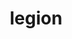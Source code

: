---
title: "legion"
layout: cache
categories: [package, develop]
meta: {"versions": ["21.03.0", "23.03.0", "23.06.0"], "compilers": ["gcc@=11.1.0", "oneapi@=2023.0.0", "oneapi@=2023.1.0", "oneapi@=2023.2.0"], "oss": ["ubuntu20.04"], "platforms": ["linux"], "targets": ["ppc64le", "x86_64", "x86_64_v3"], "stacks": ["e4s", "e4s-oneapi", "e4s-power", "root"], "num_specs": 20, "num_specs_by_stack": {"e4s-power": 7, "root": 20, "e4s-oneapi": 7, "e4s": 6}}
spec_details: [{"hash": "t3yvhzw5rzg7hhzdnwszly4mspgjxyhq", "compiler": "gcc@=11.1.0", "versions": ["23.06.0"], "os": "ubuntu20.04", "platform": "linux", "target": "ppc64le", "variants": ["~bindings", "~bounds_checks", "build_system=cmake", "build_type=Release", "~cuda", "cuda_arch=70", "~cuda_hijack", "~cuda_unsupported_compiler", "cxxstd=11", "~fortran", "generator=make", "~hdf5", "~hwloc", "~ipo", "~kokkos", "+libdl", "max_dims=3", "max_fields=512", "max_num_nodes=1024", "network=none", "~openmp", "output_level=warning", "~papi", "~privilege_checks", "~python", "~redop_complex", "~rocm", "~shared", "~spy", "+zlib"], "stacks": ["e4s-power", "root"], "size": "-", "tarball": "https://binaries.spack.io/develop/build_cache/linux-ubuntu20.04-ppc64le/gcc-11.1.0/legion-23.06.0/linux-ubuntu20.04-ppc64le-gcc-11.1.0-legion-23.06.0-t3yvhzw5rzg7hhzdnwszly4mspgjxyhq.spack"}, {"hash": "lxvmjfilhdoyyaoy43okwymq6p5goiyc", "compiler": "gcc@=11.1.0", "versions": ["23.03.0"], "os": "ubuntu20.04", "platform": "linux", "target": "ppc64le", "variants": ["~bindings", "~bounds_checks", "build_system=cmake", "build_type=Release", "conduit=none", "~cuda", "cuda_arch=70", "~cuda_hijack", "~cuda_unsupported_compiler", "cxxstd=11", "~enable_tls", "~fortran", "~gasnet_debug", "gasnet_root=none", "generator=make", "~hdf5", "~hwloc", "~ipo", "~kokkos", "+libdl", "max_dims=3", "max_fields=512", "network=none", "~openmp", "output_level=warning", "~papi", "~privilege_checks", "~python", "~redop_complex", "~rocm", "~shared", "~spy", "+zlib"], "stacks": ["e4s-power", "root"], "size": "-", "tarball": "https://binaries.spack.io/develop/build_cache/linux-ubuntu20.04-ppc64le/gcc-11.1.0/legion-23.03.0/linux-ubuntu20.04-ppc64le-gcc-11.1.0-legion-23.03.0-lxvmjfilhdoyyaoy43okwymq6p5goiyc.spack"}, {"hash": "opyujvogr62ono3fk2l7vralmkc7p2xw", "compiler": "gcc@=11.1.0", "versions": ["21.03.0"], "os": "ubuntu20.04", "platform": "linux", "target": "ppc64le", "variants": ["~bindings", "~bounds_checks", "build_system=cmake", "build_type=RelWithDebInfo", "conduit=none", "~cuda", "cuda_arch=70", "~cuda_hijack", "~cuda_unsupported_compiler", "cxxstd=11", "~enable_tls", "~fortran", "~gasnet_debug", "gasnet_root=none", "generator=make", "~hdf5", "~hwloc", "~ipo", "~kokkos", "+libdl", "max_dims=3", "max_fields=512", "network=none", "~openmp", "output_level=warning", "~papi", "~privilege_checks", "~python", "~redop_complex", "~rocm", "~shared", "~spy", "+zlib"], "stacks": ["e4s-power", "root"], "size": "-", "tarball": "https://binaries.spack.io/develop/build_cache/linux-ubuntu20.04-ppc64le/gcc-11.1.0/legion-21.03.0/linux-ubuntu20.04-ppc64le-gcc-11.1.0-legion-21.03.0-opyujvogr62ono3fk2l7vralmkc7p2xw.spack"}, {"hash": "immzn5fwwjrovntpqabnbfk7oazc7lt5", "compiler": "gcc@=11.1.0", "versions": ["23.03.0"], "os": "ubuntu20.04", "platform": "linux", "target": "ppc64le", "variants": ["~bindings", "~bounds_checks", "build_system=cmake", "build_type=Release", "conduit=none", "~cuda", "cuda_arch=70", "~cuda_hijack", "~cuda_unsupported_compiler", "cxxstd=11", "~enable_tls", "~fortran", "~gasnet_debug", "gasnet_root=none", "generator=make", "~hdf5", "~hwloc", "~ipo", "~kokkos", "+libdl", "max_dims=3", "max_fields=512", "network=none", "~openmp", "output_level=warning", "~papi", "~privilege_checks", "~python", "~redop_complex", "~rocm", "~shared", "~spy", "+zlib"], "stacks": ["e4s-power", "root"], "size": "-", "tarball": "https://binaries.spack.io/develop/build_cache/linux-ubuntu20.04-ppc64le/gcc-11.1.0/legion-23.03.0/linux-ubuntu20.04-ppc64le-gcc-11.1.0-legion-23.03.0-immzn5fwwjrovntpqabnbfk7oazc7lt5.spack"}, {"hash": "qiqw7ymmwmoa3uxgkuezmubf5qw7y3vd", "compiler": "gcc@=11.1.0", "versions": ["23.03.0"], "os": "ubuntu20.04", "platform": "linux", "target": "ppc64le", "variants": ["~bindings", "~bounds_checks", "build_system=cmake", "build_type=Release", "conduit=none", "~cuda", "cuda_arch=70", "~cuda_hijack", "~cuda_unsupported_compiler", "cxxstd=11", "~enable_tls", "~fortran", "~gasnet_debug", "gasnet_root=none", "generator=make", "~hdf5", "~hwloc", "~ipo", "~kokkos", "+libdl", "max_dims=3", "max_fields=512", "network=none", "~openmp", "output_level=warning", "~papi", "~privilege_checks", "~python", "~redop_complex", "~rocm", "~shared", "~spy", "+zlib"], "stacks": ["e4s-power", "root"], "size": "-", "tarball": "https://binaries.spack.io/develop/build_cache/linux-ubuntu20.04-ppc64le/gcc-11.1.0/legion-23.03.0/linux-ubuntu20.04-ppc64le-gcc-11.1.0-legion-23.03.0-qiqw7ymmwmoa3uxgkuezmubf5qw7y3vd.spack"}, {"hash": "s5uym6nzprj4cgbm2kampkip6a55wy3o", "compiler": "gcc@=11.1.0", "versions": ["23.03.0"], "os": "ubuntu20.04", "platform": "linux", "target": "ppc64le", "variants": ["~bindings", "~bounds_checks", "build_system=cmake", "build_type=RelWithDebInfo", "conduit=none", "~cuda", "cuda_arch=70", "~cuda_hijack", "~cuda_unsupported_compiler", "cxxstd=11", "~enable_tls", "~fortran", "~gasnet_debug", "gasnet_root=none", "generator=make", "~hdf5", "~hwloc", "~ipo", "~kokkos", "+libdl", "max_dims=3", "max_fields=512", "network=none", "~openmp", "output_level=warning", "~papi", "~privilege_checks", "~python", "~redop_complex", "~rocm", "~shared", "~spy", "+zlib"], "stacks": ["e4s-power", "root"], "size": "-", "tarball": "https://binaries.spack.io/develop/build_cache/linux-ubuntu20.04-ppc64le/gcc-11.1.0/legion-23.03.0/linux-ubuntu20.04-ppc64le-gcc-11.1.0-legion-23.03.0-s5uym6nzprj4cgbm2kampkip6a55wy3o.spack"}, {"hash": "u23loe73zd74lrgkyvnqxzj2ugb2kefs", "compiler": "gcc@=11.1.0", "versions": ["23.06.0"], "os": "ubuntu20.04", "platform": "linux", "target": "ppc64le", "variants": ["~bindings", "~bounds_checks", "build_system=cmake", "build_type=Release", "~cuda", "cuda_arch=70", "~cuda_hijack", "~cuda_unsupported_compiler", "cxxstd=11", "~fortran", "generator=make", "~hdf5", "~hwloc", "~ipo", "~kokkos", "+libdl", "max_dims=3", "max_fields=512", "max_num_nodes=1024", "network=none", "~openmp", "output_level=warning", "~papi", "~privilege_checks", "~python", "~redop_complex", "~rocm", "~shared", "~spy", "+zlib"], "stacks": ["e4s-power", "root"], "size": "-", "tarball": "https://binaries.spack.io/develop/build_cache/linux-ubuntu20.04-ppc64le/gcc-11.1.0/legion-23.06.0/linux-ubuntu20.04-ppc64le-gcc-11.1.0-legion-23.06.0-u23loe73zd74lrgkyvnqxzj2ugb2kefs.spack"}, {"hash": "mn5nkh2i44i2g5dfzp7w5pbp2cbkza76", "compiler": "oneapi@=2023.0.0", "versions": ["21.03.0"], "os": "ubuntu20.04", "platform": "linux", "target": "x86_64", "variants": ["~bindings", "~bounds_checks", "build_system=cmake", "build_type=RelWithDebInfo", "conduit=none", "~cuda", "cuda_arch=70", "~cuda_hijack", "~cuda_unsupported_compiler", "cxxstd=11", "~enable_tls", "~fortran", "~gasnet_debug", "gasnet_root=none", "generator=make", "~hdf5", "~hwloc", "~ipo", "~kokkos", "+libdl", "max_dims=3", "max_fields=512", "network=none", "~openmp", "output_level=warning", "~papi", "~privilege_checks", "~python", "~redop_complex", "~rocm", "~shared", "~spy", "+zlib"], "stacks": ["root", "e4s-oneapi"], "size": "-", "tarball": "https://binaries.spack.io/develop/build_cache/linux-ubuntu20.04-x86_64/oneapi-2023.0.0/legion-21.03.0/linux-ubuntu20.04-x86_64-oneapi-2023.0.0-legion-21.03.0-mn5nkh2i44i2g5dfzp7w5pbp2cbkza76.spack"}, {"hash": "uvksndxqlqthbd7dehja7vqjfnarnbp6", "compiler": "oneapi@=2023.0.0", "versions": ["23.03.0"], "os": "ubuntu20.04", "platform": "linux", "target": "x86_64", "variants": ["~bindings", "~bounds_checks", "build_system=cmake", "build_type=RelWithDebInfo", "conduit=none", "~cuda", "cuda_arch=70", "~cuda_hijack", "~cuda_unsupported_compiler", "cxxstd=11", "~enable_tls", "~fortran", "~gasnet_debug", "gasnet_root=none", "generator=make", "~hdf5", "~hwloc", "~ipo", "~kokkos", "+libdl", "max_dims=3", "max_fields=512", "network=none", "~openmp", "output_level=warning", "~papi", "~privilege_checks", "~python", "~redop_complex", "~rocm", "~shared", "~spy", "+zlib"], "stacks": ["root", "e4s-oneapi"], "size": "-", "tarball": "https://binaries.spack.io/develop/build_cache/linux-ubuntu20.04-x86_64/oneapi-2023.0.0/legion-23.03.0/linux-ubuntu20.04-x86_64-oneapi-2023.0.0-legion-23.03.0-uvksndxqlqthbd7dehja7vqjfnarnbp6.spack"}, {"hash": "gt3ipjz5cnjtv56i57vudzvmko5wvcel", "compiler": "oneapi@=2023.1.0", "versions": ["23.03.0"], "os": "ubuntu20.04", "platform": "linux", "target": "x86_64", "variants": ["~bindings", "~bounds_checks", "build_system=cmake", "build_type=Release", "conduit=none", "~cuda", "cuda_arch=70", "~cuda_hijack", "~cuda_unsupported_compiler", "cxxstd=11", "~enable_tls", "~fortran", "~gasnet_debug", "gasnet_root=none", "generator=make", "~hdf5", "~hwloc", "~ipo", "~kokkos", "+libdl", "max_dims=3", "max_fields=512", "network=none", "~openmp", "output_level=warning", "~papi", "~privilege_checks", "~python", "~redop_complex", "~rocm", "~shared", "~spy", "+zlib"], "stacks": ["root", "e4s-oneapi"], "size": "-", "tarball": "https://binaries.spack.io/develop/build_cache/linux-ubuntu20.04-x86_64/oneapi-2023.1.0/legion-23.03.0/linux-ubuntu20.04-x86_64-oneapi-2023.1.0-legion-23.03.0-gt3ipjz5cnjtv56i57vudzvmko5wvcel.spack"}, {"hash": "gwgdgq7yncqksuaw4jsd6t7ajxkab5qf", "compiler": "oneapi@=2023.1.0", "versions": ["23.06.0"], "os": "ubuntu20.04", "platform": "linux", "target": "x86_64", "variants": ["~bindings", "~bounds_checks", "build_system=cmake", "build_type=Release", "~cuda", "cuda_arch=70", "~cuda_hijack", "~cuda_unsupported_compiler", "cxxstd=11", "~fortran", "generator=make", "~hdf5", "~hwloc", "~ipo", "~kokkos", "+libdl", "max_dims=3", "max_fields=512", "max_num_nodes=1024", "network=none", "~openmp", "output_level=warning", "~papi", "~privilege_checks", "~python", "~redop_complex", "~rocm", "~shared", "~spy", "+zlib"], "stacks": ["root", "e4s-oneapi"], "size": "-", "tarball": "https://binaries.spack.io/develop/build_cache/linux-ubuntu20.04-x86_64/oneapi-2023.1.0/legion-23.06.0/linux-ubuntu20.04-x86_64-oneapi-2023.1.0-legion-23.06.0-gwgdgq7yncqksuaw4jsd6t7ajxkab5qf.spack"}, {"hash": "eejootxntbrutyxdqi5exfkxcwdkopsc", "compiler": "oneapi@=2023.1.0", "versions": ["23.03.0"], "os": "ubuntu20.04", "platform": "linux", "target": "x86_64", "variants": ["~bindings", "~bounds_checks", "build_system=cmake", "build_type=Release", "conduit=none", "~cuda", "cuda_arch=70", "~cuda_hijack", "~cuda_unsupported_compiler", "cxxstd=11", "~enable_tls", "~fortran", "~gasnet_debug", "gasnet_root=none", "generator=make", "~hdf5", "~hwloc", "~ipo", "~kokkos", "+libdl", "max_dims=3", "max_fields=512", "network=none", "~openmp", "output_level=warning", "~papi", "~privilege_checks", "~python", "~redop_complex", "~rocm", "~shared", "~spy", "+zlib"], "stacks": ["root", "e4s-oneapi"], "size": "-", "tarball": "https://binaries.spack.io/develop/build_cache/linux-ubuntu20.04-x86_64/oneapi-2023.1.0/legion-23.03.0/linux-ubuntu20.04-x86_64-oneapi-2023.1.0-legion-23.03.0-eejootxntbrutyxdqi5exfkxcwdkopsc.spack"}, {"hash": "xbps2vo257hq2xfl6qxxx3zvryp53vse", "compiler": "oneapi@=2023.2.0", "versions": ["23.06.0"], "os": "ubuntu20.04", "platform": "linux", "target": "x86_64", "variants": ["~bindings", "~bounds_checks", "build_system=cmake", "build_type=Release", "~cuda", "cuda_arch=70", "~cuda_hijack", "~cuda_unsupported_compiler", "cxxstd=11", "~fortran", "generator=make", "~hdf5", "~hwloc", "~ipo", "~kokkos", "+libdl", "max_dims=3", "max_fields=512", "max_num_nodes=1024", "network=none", "~openmp", "output_level=warning", "~papi", "~privilege_checks", "~python", "~redop_complex", "~rocm", "~shared", "~spy", "+zlib"], "stacks": ["root", "e4s-oneapi"], "size": "-", "tarball": "https://binaries.spack.io/develop/build_cache/linux-ubuntu20.04-x86_64/oneapi-2023.2.0/legion-23.06.0/linux-ubuntu20.04-x86_64-oneapi-2023.2.0-legion-23.06.0-xbps2vo257hq2xfl6qxxx3zvryp53vse.spack"}, {"hash": "qt24howbxn22mm6o6d7jvopfc7o2hwwr", "compiler": "oneapi@=2023.2.0", "versions": ["23.06.0"], "os": "ubuntu20.04", "platform": "linux", "target": "x86_64", "variants": ["~bindings", "~bounds_checks", "build_system=cmake", "build_type=Release", "~cuda", "cuda_arch=70", "~cuda_hijack", "~cuda_unsupported_compiler", "cxxstd=11", "~fortran", "generator=make", "~hdf5", "~hwloc", "~ipo", "~kokkos", "+libdl", "max_dims=3", "max_fields=512", "max_num_nodes=1024", "network=none", "~openmp", "output_level=warning", "~papi", "~privilege_checks", "~python", "~redop_complex", "~rocm", "~shared", "~spy", "+zlib"], "stacks": ["root", "e4s-oneapi"], "size": "-", "tarball": "https://binaries.spack.io/develop/build_cache/linux-ubuntu20.04-x86_64/oneapi-2023.2.0/legion-23.06.0/linux-ubuntu20.04-x86_64-oneapi-2023.2.0-legion-23.06.0-qt24howbxn22mm6o6d7jvopfc7o2hwwr.spack"}, {"hash": "cmcx6ccloyc7pryw4rnlsyz6u3u7ugyt", "compiler": "gcc@=11.1.0", "versions": ["23.06.0"], "os": "ubuntu20.04", "platform": "linux", "target": "x86_64_v3", "variants": ["~bindings", "~bounds_checks", "build_system=cmake", "build_type=Release", "~cuda", "cuda_arch=80", "~cuda_hijack", "~cuda_unsupported_compiler", "cxxstd=11", "~fortran", "generator=make", "~hdf5", "~hwloc", "~ipo", "~kokkos", "+libdl", "max_dims=3", "max_fields=512", "max_num_nodes=1024", "network=none", "~openmp", "output_level=warning", "~papi", "~privilege_checks", "~python", "~redop_complex", "~rocm", "~shared", "~spy", "+zlib"], "stacks": ["root", "e4s"], "size": "-", "tarball": "https://binaries.spack.io/develop/build_cache/linux-ubuntu20.04-x86_64_v3/gcc-11.1.0/legion-23.06.0/linux-ubuntu20.04-x86_64_v3-gcc-11.1.0-legion-23.06.0-cmcx6ccloyc7pryw4rnlsyz6u3u7ugyt.spack"}, {"hash": "befo3sn3flvmuilds7h7vl7zl7enhgvw", "compiler": "gcc@=11.1.0", "versions": ["23.03.0"], "os": "ubuntu20.04", "platform": "linux", "target": "x86_64_v3", "variants": ["~bindings", "~bounds_checks", "build_system=cmake", "build_type=Release", "conduit=none", "~cuda", "cuda_arch=80", "~cuda_hijack", "~cuda_unsupported_compiler", "cxxstd=11", "~enable_tls", "~fortran", "~gasnet_debug", "gasnet_root=none", "generator=make", "~hdf5", "~hwloc", "~ipo", "~kokkos", "+libdl", "max_dims=3", "max_fields=512", "network=none", "~openmp", "output_level=warning", "~papi", "~privilege_checks", "~python", "~redop_complex", "~rocm", "~shared", "~spy", "+zlib"], "stacks": ["root", "e4s"], "size": "-", "tarball": "https://binaries.spack.io/develop/build_cache/linux-ubuntu20.04-x86_64_v3/gcc-11.1.0/legion-23.03.0/linux-ubuntu20.04-x86_64_v3-gcc-11.1.0-legion-23.03.0-befo3sn3flvmuilds7h7vl7zl7enhgvw.spack"}, {"hash": "6sqy7lbs7mgs74oxfx25w6wj36vdevhx", "compiler": "gcc@=11.1.0", "versions": ["21.03.0"], "os": "ubuntu20.04", "platform": "linux", "target": "x86_64_v3", "variants": ["~bindings", "~bounds_checks", "build_system=cmake", "build_type=RelWithDebInfo", "conduit=none", "~cuda", "cuda_arch=80", "~cuda_hijack", "~cuda_unsupported_compiler", "cxxstd=11", "~enable_tls", "~fortran", "~gasnet_debug", "gasnet_root=none", "generator=make", "~hdf5", "~hwloc", "~ipo", "~kokkos", "+libdl", "max_dims=3", "max_fields=512", "network=none", "~openmp", "output_level=warning", "~papi", "~privilege_checks", "~python", "~redop_complex", "~rocm", "~shared", "~spy", "+zlib"], "stacks": ["root", "e4s"], "size": "-", "tarball": "https://binaries.spack.io/develop/build_cache/linux-ubuntu20.04-x86_64_v3/gcc-11.1.0/legion-21.03.0/linux-ubuntu20.04-x86_64_v3-gcc-11.1.0-legion-21.03.0-6sqy7lbs7mgs74oxfx25w6wj36vdevhx.spack"}, {"hash": "lxwjcm22og365qzyi3nssxibkequi4iu", "compiler": "gcc@=11.1.0", "versions": ["23.03.0"], "os": "ubuntu20.04", "platform": "linux", "target": "x86_64_v3", "variants": ["~bindings", "~bounds_checks", "build_system=cmake", "build_type=Release", "conduit=none", "~cuda", "cuda_arch=80", "~cuda_hijack", "~cuda_unsupported_compiler", "cxxstd=11", "~enable_tls", "~fortran", "~gasnet_debug", "gasnet_root=none", "generator=make", "~hdf5", "~hwloc", "~ipo", "~kokkos", "+libdl", "max_dims=3", "max_fields=512", "network=none", "~openmp", "output_level=warning", "~papi", "~privilege_checks", "~python", "~redop_complex", "~rocm", "~shared", "~spy", "+zlib"], "stacks": ["root", "e4s"], "size": "-", "tarball": "https://binaries.spack.io/develop/build_cache/linux-ubuntu20.04-x86_64_v3/gcc-11.1.0/legion-23.03.0/linux-ubuntu20.04-x86_64_v3-gcc-11.1.0-legion-23.03.0-lxwjcm22og365qzyi3nssxibkequi4iu.spack"}, {"hash": "hi2bjzzpxqeouqe7cxsz4hfhi3puo5uh", "compiler": "gcc@=11.1.0", "versions": ["23.03.0"], "os": "ubuntu20.04", "platform": "linux", "target": "x86_64_v3", "variants": ["~bindings", "~bounds_checks", "build_system=cmake", "build_type=RelWithDebInfo", "conduit=none", "~cuda", "cuda_arch=80", "~cuda_hijack", "~cuda_unsupported_compiler", "cxxstd=11", "~enable_tls", "~fortran", "~gasnet_debug", "gasnet_root=none", "generator=make", "~hdf5", "~hwloc", "~ipo", "~kokkos", "+libdl", "max_dims=3", "max_fields=512", "network=none", "~openmp", "output_level=warning", "~papi", "~privilege_checks", "~python", "~redop_complex", "~rocm", "~shared", "~spy", "+zlib"], "stacks": ["root", "e4s"], "size": "-", "tarball": "https://binaries.spack.io/develop/build_cache/linux-ubuntu20.04-x86_64_v3/gcc-11.1.0/legion-23.03.0/linux-ubuntu20.04-x86_64_v3-gcc-11.1.0-legion-23.03.0-hi2bjzzpxqeouqe7cxsz4hfhi3puo5uh.spack"}, {"hash": "ry6yd3oo4zbdthtayp6eoqgwco2hy6lv", "compiler": "gcc@=11.1.0", "versions": ["23.06.0"], "os": "ubuntu20.04", "platform": "linux", "target": "x86_64_v3", "variants": ["~bindings", "~bounds_checks", "build_system=cmake", "build_type=Release", "~cuda", "cuda_arch=80", "~cuda_hijack", "~cuda_unsupported_compiler", "cxxstd=11", "~fortran", "generator=make", "~hdf5", "~hwloc", "~ipo", "~kokkos", "+libdl", "max_dims=3", "max_fields=512", "max_num_nodes=1024", "network=none", "~openmp", "output_level=warning", "~papi", "~privilege_checks", "~python", "~redop_complex", "~rocm", "~shared", "~spy", "+zlib"], "stacks": ["root", "e4s"], "size": "-", "tarball": "https://binaries.spack.io/develop/build_cache/linux-ubuntu20.04-x86_64_v3/gcc-11.1.0/legion-23.06.0/linux-ubuntu20.04-x86_64_v3-gcc-11.1.0-legion-23.06.0-ry6yd3oo4zbdthtayp6eoqgwco2hy6lv.spack"}]
---